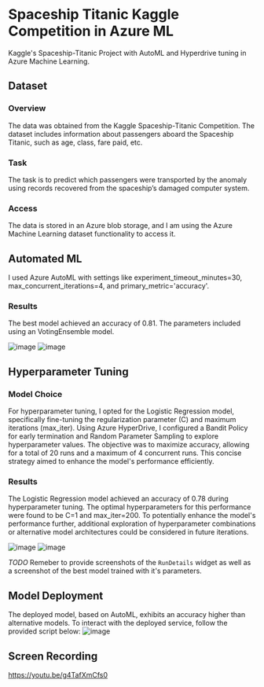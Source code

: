 # Spaceship Titanic Kaggle Competition in Azure ML

Kaggle's Spaceship-Titanic Project with AutoML and Hyperdrive tuning in Azure Machine Learning.

## Dataset

### Overview
The data was obtained from the Kaggle Spaceship-Titanic Competition. The dataset includes information about passengers aboard the Spaceship Titanic, such as age, class, fare paid, etc.

### Task
The task is to predict which passengers were transported by the anomaly using records recovered from the spaceship’s damaged computer system.

### Access
The data is stored in an Azure blob storage, and I am using the Azure Machine Learning dataset functionality to access it.


## Automated ML
 I used Azure AutoML with settings like experiment_timeout_minutes=30, max_concurrent_iterations=4, and primary_metric='accuracy'.
 
### Results
The best model achieved an accuracy of 0.81. The parameters included using an VotingEnsemble model.

![image](https://github.com/mauricioarauujo/azureml-spaceship-titanic/assets/58861384/3d01a82b-8df9-472f-a226-7c4c6837d01c)
![image](https://github.com/mauricioarauujo/azureml-spaceship-titanic/assets/58861384/d7d50c32-17dc-487b-8ae9-5733763be523)


## Hyperparameter Tuning

### Model Choice
For hyperparameter tuning, I opted for the Logistic Regression model, specifically fine-tuning the regularization parameter (C) and maximum iterations (max_iter). Using Azure HyperDrive, I configured a Bandit Policy for early termination and Random Parameter Sampling to explore hyperparameter values. The objective was to maximize accuracy, allowing for a total of 20 runs and a maximum of 4 concurrent runs. This concise strategy aimed to enhance the model's performance efficiently.

### Results
The Logistic Regression model achieved an accuracy of 0.78 during hyperparameter tuning. The optimal hyperparameters for this performance were found to be C=1 and max_iter=200. To potentially enhance the model's performance further, additional exploration of hyperparameter combinations or alternative model architectures could be considered in future iterations.

![image](https://github.com/mauricioarauujo/azureml-spaceship-titanic/assets/58861384/8c103922-cb8b-472b-a876-81ef99a673de)
![image](https://github.com/mauricioarauujo/azureml-spaceship-titanic/assets/58861384/ecd113e6-1a0f-432b-9204-707fd31a91c3)


*TODO* Remeber to provide screenshots of the `RunDetails` widget as well as a screenshot of the best model trained with it's parameters.

## Model Deployment
The deployed model, based on AutoML, exhibits an accuracy higher than alternative models. To interact with the deployed service, follow the provided script below:
![image](https://github.com/mauricioarauujo/azureml-spaceship-titanic/assets/58861384/422ff993-0db6-4ba1-b56d-1c56d59538c4)



## Screen Recording
https://youtu.be/g4TafXmCfs0

